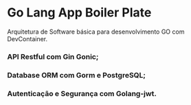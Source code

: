 # Go Lang App Boiler Plate

Arquitetura de Software básica para desenvolvimento GO com DevContainer.

### API Restful com Gin Gonic;
### Database ORM com Gorm e PostgreSQL;
### Autenticação e Segurança com Golang-jwt.
